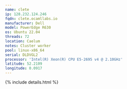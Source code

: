 ```yaml
---
name: clete
ip: 128.232.124.246
fqdn: clete.ocamllabs.io
manufacturer: Dell
model: PowerEdge R630
os: Ubuntu 22.04
threads: 72
location: Caelum
notes: Cluster worker
pool: linux-x86_64
serial: DLDVGL2
processor: 'Intel(R) Xeon(R) CPU E5-2695 v4 @ 2.10GHz'
latitude: 52.2109
longitude: 0.0917
---
```

{% include details.html %} 

